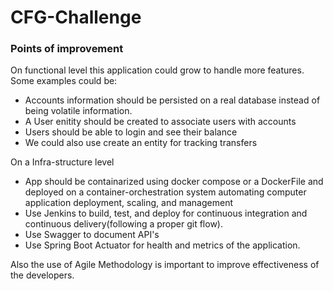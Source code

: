 # CFG-Challenge

### Points of improvement
On functional level this application could grow to handle more features. Some examples could be:
* Accounts information should be persisted on a real database instead of being volatile information.
* A User enitity should be created to associate users with accounts
* Users should be able to login and see their balance
* We could also use create an entity for tracking transfers

On a Infra-structure level
* App should be containarized using docker compose or a DockerFile and deployed on a container-orchestration system automating computer application deployment, scaling, and management
* Use Jenkins to build, test, and deploy for continuous integration and continuous delivery(following a proper git flow).
* Use Swagger to document API's
* Use Spring Boot Actuator for health and metrics of the application.

Also the use of Agile Methodology is important to improve effectiveness of the developers.
